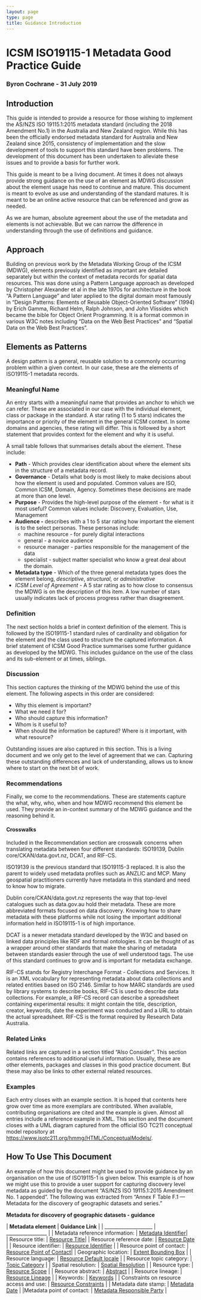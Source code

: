 ```yaml
---
layout: page
type: page
title: Guidance Introduction
---
```


# ICSM ISO19115-1 Metadata Good Practice Guide

### Byron Cochrane - 31 July 2019

## Introduction

This guide is intended to provide a resource for those wishing to implement the AS/NZS ISO 19115.1:2015 metadata standard (including the 2018 Amendment No.1) in the Australia and New Zealand region. While this has been the officially endorsed metadata standard for Australia and New Zealand since 2015, consistency of implementation and the slow development of tools to support this standard have been problems. The development of this document has been undertaken to alleviate these issues and to provide a basis for further work.

This guide is meant to be a living document. At times it does not always provide strong guidance on the use of an element as MDWG discussion about the element usage has need to continue and mature. This document is meant to evolve as use and understanding of the standard matures. It is meant to be an online active resource that can be referenced and grow as needed. 

As we are human, absolute agreement about the use of the metadata and elements is not achievable.  But we can narrow the difference in understanding through the use of definitions and guidance. 

## Approach

Building on previous work by the Metadata Working Group of the ICSM (MDWG), elements previously identified as important are detailed separately but within the context of metadata records for spatial data resources. This was done using a Pattern Language approach as developed by Christopher Alexander et al in the late 1970s for architecture in the book “A Pattern Language” and later applied to the digital domain most famously in “Design Patterns: Elements of Reusable Object-Oriented Software” (1994) by Erich Gamma, Richard Helm, Ralph Johnson, and John Vlissides which became the bible for Object Orient Programming. It is a format common in various W3C notes including “Data on the Web Best Practices” and “Spatial Data on the Web Best Practices”.

## Elements as Patterns

A design pattern is a general, reusable solution to a commonly occurring problem within a given context. In our case, these are the elements of ISO19115-1 metadata records. 

### Meaningful Name

An entry starts with a meaningful name that provides an anchor to which we can refer. These are associated in our case with the individual element, class or package in the standard. A star rating (1 to 5 stars) indicates the importance or priority of the element in the general ICSM context. In some domains and agencies, these rating will differ. This is followed by a short statement that provides context for the element and why it is useful.

A small table follows that summarises details about the element. These include:
- **Path** -  Which provides clear identification about where the element sits in the structure of a metadata record.
- **Governance** -  Details what body is most likely to make decisions about how the element is used and populated. Common values are ISO, Common ICSM, Domain, Agency. Sometimes these decisions are made at more than one level.
- **Purpose** - Provides the high-level purpose of the element - for what is it most useful? Common values include: Discovery, Evaluation, Use, Management
- **Audience -** describes with a 1 to 5 star rating how important the element is to the select personas.  These personas include:
  - machine resource - for purely digital interactions
  - general - a novice audience
  - resource manager - parties responsible for the management of the data
  - specialist - subject matter specialist who know a great deal about the domain.
- **Metadata type** - Which of the three general metadata types does the element belong, *descriptive*, *structural*, or *administrative*
- *ICSM Level of Agreement* - A 5 star rating as to how close to consensus the MDWG is on the description of this item. A low number of stars usually indicates lack of process progress rather than disagreement.

### Definition

The next section holds a brief in context definition of the element. This is followed by the ISO19115-1 standard rules of cardinality and obligation for the element and the class used to structure the captured information. A brief statement of ICSM Good Practice summarises some further guidance as developed by the MDWG. This includes guidance on the use of the class and its sub-element or at times, siblings.

### Discussion

This section captures the thinking of the MDWG behind the use of this element. The following aspects in this order are considered:
- Why this element is important?
- What we need it for?
- Who should capture this information? 
- Whom is it useful to?
- When should the information be captured? 
Where is it important, with what resource?

Outstanding issues are also captured in this section. This is a living document and we only get to the level of agreement that we can.  Capturing these outstanding differences and lack of understanding, allows us to know where to start on the next bit of work.

### Recommendations

Finally, we come to the recommendations. These are statements capture the what, why, who, when and how MDWG recommend this element be used. They provide an in-context summary of the MDWG guidance and the reasoning behind it.

#### Crosswalks

Included in the Recommendation section are crosswalk concerns when translating metadata between four different standards: ISO19139, Dublin core/CKAN/data.govt.nz, DCAT, and RIF-CS. 

ISO19139 is the previous standard that ISO19115-3 replaced. It is also the parent to widely used metadata profiles such as ANZLIC and MCP. Many geospatial practitioners currently have metadata in this standard and need to know how to migrate.

Dublin core/CKAN/data.govt.nz represents the way that top-level catalogues such as data.gov.au hold their metadata. These are more abbreviated formats focused on data discovery. Knowing how to share metadata with these platforms while not losing the important additional information held in ISO19115-1 is of high importance.

DCAT is a newer metadata standard developed by the W3C and based on linked data principles like RDF and formal ontologies. It can be thought of as a wrapper around other standards that make the sharing of metadata between standards easier through the use of well understood tags. The use of this standard continues to grow and is important for metadata exchange.

RIF-CS stands for Registry Interchange Format - Collections and Services. It is an XML vocabulary for representing metadata about data collections and related entities based on ISO 2146. Similar to how MARC standards are used by library systems to describe books, RIF-CS is used to describe data collections. For example, a RIF-CS record can describe a spreadsheet containing experimental results: it might contain the title, description, creator, keywords, date the experiment was conducted and a URL to obtain the actual spreadsheet. RIF-CS is the format required by Research Data Australia.

### Related Links

Related links are captured in a section titled “Also Consider”. This section contains references to additional useful information. Usually, these are other elements, packages and classes in this good practice document. But these may also be links to other external related resources.

### Examples

Each entry closes with an example section.  It is hoped that contents here grow over time as more exemplars are contributed. When available, contributing organisations are cited and the example is given.  Almost all entries include a reference example in XML.  This section and the document closes with a UML diagram captured from the official ISO TC211 conceptual model repository at https://www.isotc211.org/hmmg/HTML/ConceptualModels/.

## How To Use This Document

An example of how this document might be used to provide guidance by an organisation on the use of ISO19115-1 is given below. This example is of how we might use this to provide a user support for capturing discovery level metadata as guided by the document “AS/NZS ISO 19115.1:2015 Amendment No. 1 appended”. The following was extracted from “Annex F Table F.1 — Metadata for the discovery of geographic datasets and series.”

**Metadata for discovery of geographic datasets - guidance**


| **Metadata element** | **Guidance Link** | 
| ____________________ | _________________ |
| Metadata reference information: | [Metadata Identifier](https://www.loomio.org/d/eAo6MDlO/md_metadata-metadata-identifier)|                      
| Resource title: | [Resource Title](https://www.loomio.org/d/yIYmrKV0/md_identification-citation-title-definition)|
| Resource reference date: | [Resource Date](https://www.loomio.org/d/wo72czua/md_identification-date-definition) | 
| Resource identifier: | [Resource Identifier](https://www.loomio.org/d/g01HSKVO/md_identification-citation-indentifer-definition) | 
| Resource point of contact:  | [Resource Point of Contact](https://www.loomio.org/d/t6o5IsjM/md_idenitification-point_of_contact-definition)| 
| Geographic location: | [Extent Bounding Box](https://www.loomio.org/d/rzZg1mDR/md_identification-geoextent-boundbox-definition) | 
| Resource language:  | [Resource Default locale](https://www.loomio.org/d/Hx9IsE7Q/md_identification-default-locale-definition)  | 
| Resource topic category: | [Topic Category](https://www.loomio.org/d/d25q1xUO/md_identification-topic-category-definition)    | 
| Spatial resolution:   | [Spatial Resolution](https://www.loomio.org/d/SeUHYkXC/md_identification-spatial-resolution-definition) | 
| Resource type:  | [Resource Scope](https://www.loomio.org/d/6i2CwDIM/md_metadata-md_metadatascope)  | 
| Resource abstract:   | [Abstract](https://www.loomio.org/d/f2lFqJTE/md_identification-abstract-definition) | 
| Resource lineage: | [Resource Lineage](https://www.loomio.org/d/ifwCE2kg/md_identification-resourcelineage-definition)  | 
| Keywords:   | [Keywords](https://www.loomio.org/d/SPHb8Vkj/md_identification-keywords-definition)  | 
| Constraints on resource access and use: | [Resource Constraints](https://www.loomio.org/d/61RkY0WK/md_identification-constraints-definition)   | 
| Metadata date stamp:  | [Metadata Date](https://www.loomio.org/d/c7m9GKE1/md_metadata-dateinfo)  | 
|Metadata point of contact: | [Metadata Responsible Party](https://www.loomio.org/d/Z2mY9yaF/md_metadata-contact-responsible-party-)  |
